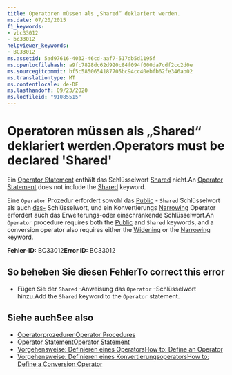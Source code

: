 ```yaml
---
title: Operatoren müssen als „Shared“ deklariert werden.
ms.date: 07/20/2015
f1_keywords:
- vbc33012
- bc33012
helpviewer_keywords:
- BC33012
ms.assetid: 5ad97616-4032-46cd-aaf7-517db5d1195f
ms.openlocfilehash: a9fc7828dc62d920c84f094f000da7cdf2cc2d0e
ms.sourcegitcommit: bf5c5850654187705bc94cc40ebfb62fe346ab02
ms.translationtype: MT
ms.contentlocale: de-DE
ms.lasthandoff: 09/23/2020
ms.locfileid: "91085515"
---
```

# <a name="operators-must-be-declared-shared"></a><span data-ttu-id="9b128-102">Operatoren müssen als „Shared“ deklariert werden.</span><span class="sxs-lookup"><span data-stu-id="9b128-102">Operators must be declared 'Shared'</span></span>

<span data-ttu-id="9b128-103">Ein [Operator Statement](../language-reference/statements/operator-statement.md) enthält das Schlüsselwort [Shared](../language-reference/modifiers/shared.md) nicht.</span><span class="sxs-lookup"><span data-stu-id="9b128-103">An [Operator Statement](../language-reference/statements/operator-statement.md) does not include the [Shared](../language-reference/modifiers/shared.md) keyword.</span></span>  
  
 <span data-ttu-id="9b128-104">Eine `Operator` Prozedur erfordert sowohl das [Public](../language-reference/modifiers/public.md) - `Shared` Schlüsselwort als auch [das-](../language-reference/modifiers/widening.md) Schlüsselwort, und ein Konvertierungs [Narrowing](../language-reference/modifiers/narrowing.md) Operator erfordert auch das Erweiterungs-oder einschränkende Schlüsselwort.</span><span class="sxs-lookup"><span data-stu-id="9b128-104">An `Operator` procedure requires both the [Public](../language-reference/modifiers/public.md) and `Shared` keywords, and a conversion operator also requires either the [Widening](../language-reference/modifiers/widening.md) or the [Narrowing](../language-reference/modifiers/narrowing.md) keyword.</span></span>  
  
 <span data-ttu-id="9b128-105">**Fehler-ID:** BC33012</span><span class="sxs-lookup"><span data-stu-id="9b128-105">**Error ID:** BC33012</span></span>  
  
## <a name="to-correct-this-error"></a><span data-ttu-id="9b128-106">So beheben Sie diesen Fehler</span><span class="sxs-lookup"><span data-stu-id="9b128-106">To correct this error</span></span>  
  
- <span data-ttu-id="9b128-107">Fügen Sie der `Shared` -Anweisung das `Operator` -Schlüsselwort hinzu.</span><span class="sxs-lookup"><span data-stu-id="9b128-107">Add the `Shared` keyword to the `Operator` statement.</span></span>  
  
## <a name="see-also"></a><span data-ttu-id="9b128-108">Siehe auch</span><span class="sxs-lookup"><span data-stu-id="9b128-108">See also</span></span>

- [<span data-ttu-id="9b128-109">Operatorprozeduren</span><span class="sxs-lookup"><span data-stu-id="9b128-109">Operator Procedures</span></span>](../programming-guide/language-features/procedures/operator-procedures.md)
- [<span data-ttu-id="9b128-110">Operator Statement</span><span class="sxs-lookup"><span data-stu-id="9b128-110">Operator Statement</span></span>](../language-reference/statements/operator-statement.md)
- [<span data-ttu-id="9b128-111">Vorgehensweise: Definieren eines Operators</span><span class="sxs-lookup"><span data-stu-id="9b128-111">How to: Define an Operator</span></span>](../programming-guide/language-features/procedures/how-to-define-an-operator.md)
- [<span data-ttu-id="9b128-112">Vorgehensweise: Definieren eines Konvertierungsoperators</span><span class="sxs-lookup"><span data-stu-id="9b128-112">How to: Define a Conversion Operator</span></span>](../programming-guide/language-features/procedures/how-to-define-a-conversion-operator.md)
